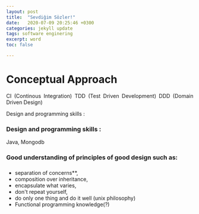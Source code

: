 ```yaml
---
layout: post
title:  "Sevdiğim Sözler!"
date:   2020-07-09 20:25:46 +0300
categories: jekyll update
tags: software enginering
excerpt: word
toc: false

---
```


<style>
p {
    text-align:justify;  
	  text-justify:auto;

}
</style>
<h1>Conceptual Approach</h1>

CI (Continous Integration)
TDD (Test Driven Development)
DDD (Domain Driven Design)


Design and programming skills :
### Design and programming skills :
Java,
Mongodb


### Good understanding of principles of good design such as:
###

- separation of concerns**,
- composition over inheritance,
- encapsulate what varies,
- don't repeat yourself,
- do only one thing and do it well (unix philosophy)
- Functional programming knowledge(?)

